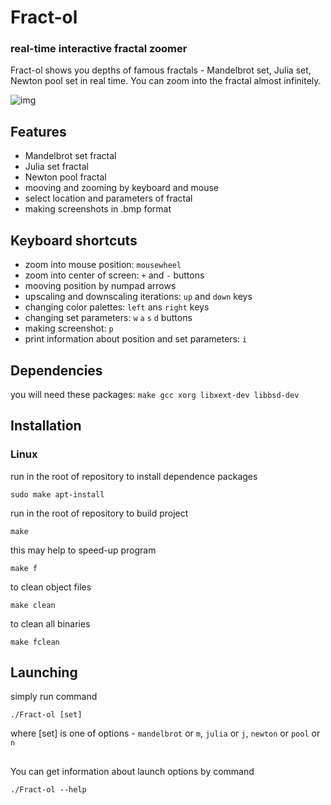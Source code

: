 # Fract-ol
### real-time interactive fractal zoomer

Fract-ol shows you depths of famous fractals - Mandelbrot set, Julia set, Newton pool set in real time. You can zoom into the fractal almost infinitely.

![img](https://github.com/antikostya/Fract-ol/blob/master/images/scr.bmp?raw=true)

## Features
- Mandelbrot set fractal
- Julia set fractal
- Newton pool fractal
- mooving and zooming by keyboard and mouse
- select location and parameters of fractal
- making screenshots in .bmp format

## Keyboard shortcuts
- zoom into mouse position: `mousewheel`
- zoom into center of screen: `+` and `-` buttons
- mooving position by numpad arrows
- upscaling and downscaling iterations: `up` and `down` keys
- changing color palettes: `left` ans `right` keys
- changing set parameters: `w` `a` `s` `d` buttons
- making screenshot: `p`
- print information about position and set parameters: `i`

## Dependencies
you will need these packages: `make gcc xorg libxext-dev libbsd-dev`

## Installation
### Linux
run in the root of repository to install dependence packages
```
sudo make apt-install
```
run in the root of repository to build project
```
make
```
this may help to speed-up program
```
make f
```
to clean object files
```
make clean
```
to clean all binaries
```
make fclean
```

## Launching
simply run command
```
./Fract-ol [set]
```
where [set] is one of options - `mandelbrot` or `m`, `julia` or `j`, `newton` or `pool` or `n`
##
You can get information about launch options by command
```
./Fract-ol --help
```
